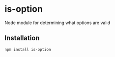 # is-option

Node module for determining what options are valid

## Installation

`npm install is-option`

